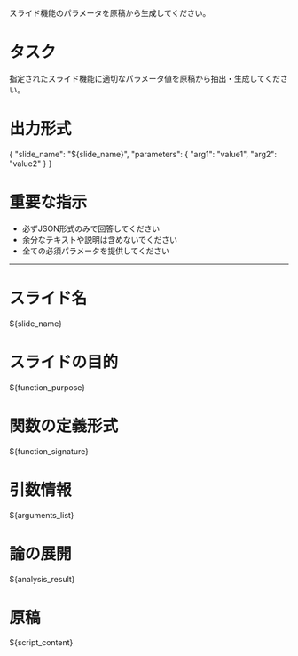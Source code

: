 スライド機能のパラメータを原稿から生成してください。

# タスク
指定されたスライド機能に適切なパラメータ値を原稿から抽出・生成してください。

# 出力形式
{
    "slide_name": "${slide_name}",
    "parameters": {
        "arg1": "value1",
        "arg2": "value2"
    }
}

# 重要な指示
- 必ずJSON形式のみで回答してください
- 余分なテキストや説明は含めないでください
- 全ての必須パラメータを提供してください

---
# スライド名
${slide_name}

# スライドの目的
${function_purpose}

# 関数の定義形式
${function_signature}

# 引数情報
${arguments_list}

# 論の展開
${analysis_result}

# 原稿
${script_content}